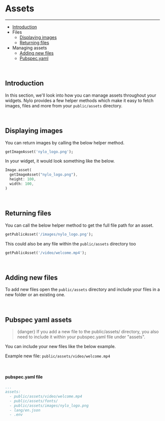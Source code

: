 # Assets

---

<a name="section-1"></a>
- [Introduction](#introduction "Introduction to assets")
- Files
  - [Displaying images](#displaying-images "Displaying images")
  - [Returning files](#returning-files "Returning files")
- Managing assets
  - [Adding new files](#adding-new-files "Adding new files")
  - [Pubspec.yaml](#pubspec-yaml-assets "Pubspec yaml assets")


<a name="introduction"></a>
<br>
## Introduction

In this section, we'll look into how you can manage assets throughout your widgets.
Nylo provides a few helper methods which make it easy to fetch images, files and more from your `public/assets` directory.

<a name="displaying-images"></a>
<br>

## Displaying images
You can return images by calling the below helper method.

``` dart
getImageAsset('nylo_logo.png');
```

In your widget, it would look something like the below.

``` dart
Image.asset(
  getImageAsset("nylo_logo.png"),
  height: 100,
  width: 100,
)
```

<a name="returning-files"></a>
<br>

## Returning files

You can call the below helper method to get the full file path for an asset.

``` dart
getPublicAsset('/images/nylo_logo.png');
```

This could also be any file within the `public/assets` directory too

``` dart
getPublicAsset('/video/welcome.mp4');
```

<a name="adding-new-files"></a>
<br>

## Adding new files

To add new files open the `public/assets` directory and include your files in a new folder or an existing one.

<a name="pubspec-yaml-assets"></a>
<br>

## Pubspec yaml assets

> {danger} If you add a new file to the public/assets/ directory, you also need to include it within your pubspec.yaml file under "assets".

You can include your new files like the below example.

Example new file: `public/assets/video/welcome.mp4`

<br>

#### pubspec.yaml file
``` yaml
...
assets:
  - public/assets/video/welcome.mp4
  - public/assets/fonts/
  - public/assets/images/nylo_logo.png
  - lang/en.json
  - .env
```